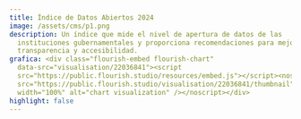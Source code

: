 ```yaml
---
title: Índice de Datos Abiertos 2024
image: /assets/cms/p1.png
description: Un índice que mide el nivel de apertura de datos de las
  instituciones gubernamentales y proporciona recomendaciones para mejorar la
  transparencia y accesibilidad.
grafica: <div class="flourish-embed flourish-chart"
  data-src="visualisation/22036841"><script
  src="https://public.flourish.studio/resources/embed.js"></script><noscript><img
  src="https://public.flourish.studio/visualisation/22036841/thumbnail"
  width="100%" alt="chart visualization" /></noscript></div>
highlight: false
---
```

